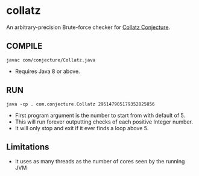 # collatz
An arbitrary-precision Brute-force checker for [Collatz Conjecture](https://en.wikipedia.org/wiki/Collatz_conjecture).

## COMPILE
`javac com/conjecture/Collatz.java`
- Requires Java 8 or above.

## RUN
`java -cp . com.conjecture.Collatz 295147905179352825856`
- First program argument is the number to start from with default of 5.
- This will run forever outputting checks of each positive Integer number. 
- It will only stop and exit if it ever finds a loop above 5.

## Limitations
- It uses as many threads as the number of cores seen by the running JVM